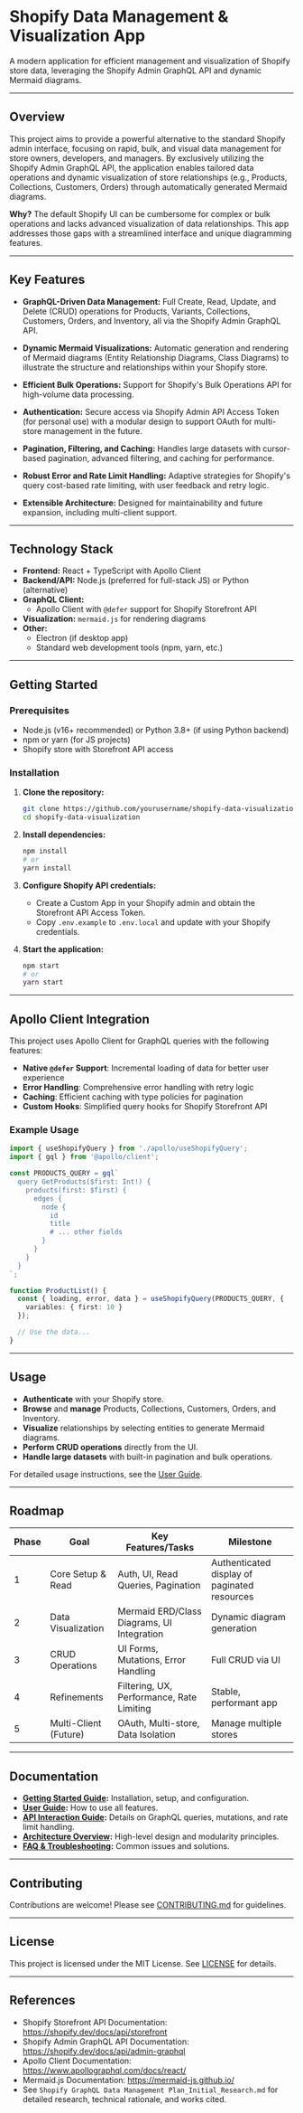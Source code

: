 # Shopify Data Management & Visualization App

A modern application for efficient management and visualization of Shopify store data, leveraging the Shopify Admin GraphQL API and dynamic Mermaid diagrams.

---

## Overview

This project aims to provide a powerful alternative to the standard Shopify admin interface, focusing on rapid, bulk, and visual data management for store owners, developers, and managers. By exclusively utilizing the Shopify Admin GraphQL API, the application enables tailored data operations and dynamic visualization of store relationships (e.g., Products, Collections, Customers, Orders) through automatically generated Mermaid diagrams.

**Why?**
The default Shopify UI can be cumbersome for complex or bulk operations and lacks advanced visualization of data relationships. This app addresses those gaps with a streamlined interface and unique diagramming features.

---

## Key Features

- **GraphQL-Driven Data Management:**
  Full Create, Read, Update, and Delete (CRUD) operations for Products, Variants, Collections, Customers, Orders, and Inventory, all via the Shopify Admin GraphQL API.

- **Dynamic Mermaid Visualizations:**
  Automatic generation and rendering of Mermaid diagrams (Entity Relationship Diagrams, Class Diagrams) to illustrate the structure and relationships within your Shopify store.

- **Efficient Bulk Operations:**
  Support for Shopify's Bulk Operations API for high-volume data processing.

- **Authentication:**
  Secure access via Shopify Admin API Access Token (for personal use) with a modular design to support OAuth for multi-store management in the future.

- **Pagination, Filtering, and Caching:**
  Handles large datasets with cursor-based pagination, advanced filtering, and caching for performance.

- **Robust Error and Rate Limit Handling:**
  Adaptive strategies for Shopify's query cost-based rate limiting, with user feedback and retry logic.

- **Extensible Architecture:**
  Designed for maintainability and future expansion, including multi-client support.

---

## Technology Stack

- **Frontend:** React + TypeScript with Apollo Client
- **Backend/API:** Node.js (preferred for full-stack JS) or Python (alternative)
- **GraphQL Client:**
  - Apollo Client with `@defer` support for Shopify Storefront API
- **Visualization:** `mermaid.js` for rendering diagrams
- **Other:**
  - Electron (if desktop app)
  - Standard web development tools (npm, yarn, etc.)

---

## Getting Started

### Prerequisites

- Node.js (v16+ recommended) or Python 3.8+ (if using Python backend)
- npm or yarn (for JS projects)
- Shopify store with Storefront API access

### Installation

1. **Clone the repository:**
   ```bash
   git clone https://github.com/yourusername/shopify-data-visualization.git
   cd shopify-data-visualization
   ```
2. **Install dependencies:**
   ```bash
   npm install
   # or
   yarn install
   ```
3. **Configure Shopify API credentials:**
   - Create a Custom App in your Shopify admin and obtain the Storefront API Access Token.
   - Copy `.env.example` to `.env.local` and update with your Shopify credentials.

4. **Start the application:**
   ```bash
   npm start
   # or
   yarn start
   ```

---

## Apollo Client Integration

This project uses Apollo Client for GraphQL queries with the following features:

- **Native `@defer` Support**: Incremental loading of data for better user experience
- **Error Handling**: Comprehensive error handling with retry logic
- **Caching**: Efficient caching with type policies for pagination
- **Custom Hooks**: Simplified query hooks for Shopify Storefront API

### Example Usage

```typescript
import { useShopifyQuery } from './apollo/useShopifyQuery';
import { gql } from '@apollo/client';

const PRODUCTS_QUERY = gql`
  query GetProducts($first: Int!) {
    products(first: $first) {
      edges {
        node {
          id
          title
          # ... other fields
        }
      }
    }
  }
`;

function ProductList() {
  const { loading, error, data } = useShopifyQuery(PRODUCTS_QUERY, {
    variables: { first: 10 }
  });

  // Use the data...
}
```

---

## Usage

- **Authenticate** with your Shopify store.
- **Browse** and **manage** Products, Collections, Customers, Orders, and Inventory.
- **Visualize** relationships by selecting entities to generate Mermaid diagrams.
- **Perform CRUD operations** directly from the UI.
- **Handle large datasets** with built-in pagination and bulk operations.

For detailed usage instructions, see the [User Guide](./docs/user-guide.md).

---

## Roadmap

| Phase | Goal | Key Features/Tasks | Milestone |
|-------|------|-------------------|-----------|
| 1 | Core Setup & Read | Auth, UI, Read Queries, Pagination | Authenticated display of paginated resources |
| 2 | Data Visualization | Mermaid ERD/Class Diagrams, UI Integration | Dynamic diagram generation |
| 3 | CRUD Operations | UI Forms, Mutations, Error Handling | Full CRUD via UI |
| 4 | Refinements | Filtering, UX, Performance, Rate Limiting | Stable, performant app |
| 5 | Multi-Client (Future) | OAuth, Multi-store, Data Isolation | Manage multiple stores |

---

## Documentation

- **[Getting Started Guide](./docs/getting-started.md):** Installation, setup, and configuration.
- **[User Guide](./docs/user-guide.md):** How to use all features.
- **[API Interaction Guide](./docs/api-interaction.md):** Details on GraphQL queries, mutations, and rate limit handling.
- **[Architecture Overview](./docs/architecture.md):** High-level design and modularity principles.
- **[FAQ & Troubleshooting](./docs/faq.md):** Common issues and solutions.

---

## Contributing

Contributions are welcome! Please see [CONTRIBUTING.md](./CONTRIBUTING.md) for guidelines.

---

## License

This project is licensed under the MIT License. See [LICENSE](./LICENSE) for details.

---

## References

- Shopify Storefront API Documentation: https://shopify.dev/docs/api/storefront
- Shopify Admin GraphQL API Documentation: https://shopify.dev/docs/api/admin-graphql
- Apollo Client Documentation: https://www.apollographql.com/docs/react/
- Mermaid.js Documentation: https://mermaid-js.github.io/
- See `Shopify GraphQL Data Management Plan_Initial_Research.md` for detailed research, technical rationale, and works cited.